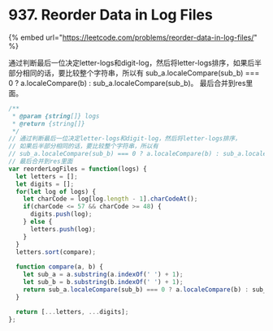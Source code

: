 # 937. Reorder Data in Log Files

{% embed url="https://leetcode.com/problems/reorder-data-in-log-files/" %}

通过判断最后一位决定letter-logs和digit-log，然后将letter-logs排序，如果后半部分相同的话，要比较整个字符串，所以有 sub\_a.localeCompare\(sub\_b\) === 0 ? a.localeCompare\(b\) : sub\_a.localeCompare\(sub\_b\)。 最后合并到res里面。

```javascript
/**
 * @param {string[]} logs
 * @return {string[]}
 */
// 通过判断最后一位决定letter-logs和digit-log，然后将letter-logs排序，
// 如果后半部分相同的话，要比较整个字符串，所以有
// sub_a.localeCompare(sub_b) === 0 ? a.localeCompare(b) : sub_a.localeCompare(sub_b)。
// 最后合并到res里面
var reorderLogFiles = function(logs) {
  let letters = [];
  let digits = [];
  for(let log of logs) {
    let charCode = log[log.length - 1].charCodeAt();
    if(charCode <= 57 && charCode >= 48) {
      digits.push(log);
    } else {
      letters.push(log);
    }
  }
  letters.sort(compare);
  
  function compare(a, b) {
    let sub_a = a.substring(a.indexOf(' ') + 1);
    let sub_b = b.substring(b.indexOf(' ') + 1);
    return sub_a.localeCompare(sub_b) === 0 ? a.localeCompare(b) : sub_a.localeCompare(sub_b);
  }

  return [...letters, ...digits];
};
```

